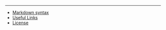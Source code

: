 ﻿----

* [Markdown syntax](http://en.wikipedia.com/wiki/Markdown)
* [Useful Links](Help/Links)
* [License](Help/License)